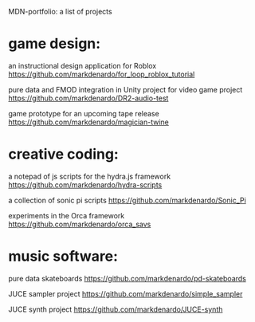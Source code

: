 MDN-portfolio: a list of projects

 # game design:

an instructional design application for Roblox
https://github.com/markdenardo/for_loop_roblox_tutorial

pure data and FMOD integration in Unity project for video game project
https://github.com/markdenardo/DR2-audio-test

game prototype for an upcoming tape release
https://github.com/markdenardo/magician-twine

# creative coding:

a notepad of js scripts for the hydra.js framework
https://github.com/markdenardo/hydra-scripts

a collection of sonic pi scripts
https://github.com/markdenardo/Sonic_Pi

experiments in the Orca framework
https://github.com/markdenardo/orca_savs

# music software:

pure data skateboards
https://github.com/markdenardo/pd-skateboards

JUCE sampler project
https://github.com/markdenardo/simple_sampler

JUCE synth project
https://github.com/markdenardo/JUCE-synth

